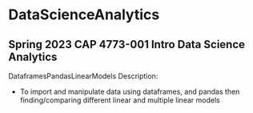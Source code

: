 # DataScienceAnalytics
## Spring 2023 CAP 4773-001 Intro Data Science Analytics

DataframesPandasLinearModels Description:
* To import and manipulate data using dataframes, and pandas then finding/comparing different linear and multiple linear models
